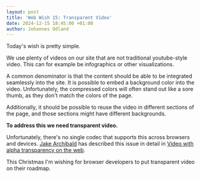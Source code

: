 ```yaml
---
layout: post
title: 'Web Wish 15: Transparent Video'
date: 2024-12-15 18:45:00 +01:00
author: Johannes Odland
---
```


Today's wish is pretty simple.

We use plenty of videos on our site that are not traditional youtube-style video.
This can for example be infographics or other visualizations.

A common denominator is that the content should be able to be integrated seamlessly into the site.
It is possible to embed a background color into the video. 
Unfortunately, the compressed colors will often stand out like a sore thumb, as they don't match the colors of the page.

Additionally, it should be possible to reuse the video in different sections of the page, 
and those sections might have different backgrounds.

**To address this we need transparent video.**

Unfortunately, there's no single codec that supports this across browsers and devices.
[Jake Archibald][jake] has described this issue in detail in [Video with alpha transparency on the web][video-with-transparency].

This Christmas I'm wishing for browser developers to put transparent video on their roadmap.

[video-with-transparency]: https://jakearchibald.com/2024/video-with-transparency/
[jake]: https://jakearchibald.com/